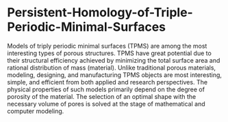 # Persistent-Homology-of-Triple-Periodic-Minimal-Surfaces
Models of triply periodic minimal surfaces (TPMS) are among the most interesting types of porous structures. TPMS have great potential due to their structural efficiency achieved by minimizing the total surface area and rational distribution of mass (material).
Unlike traditional porous materials, modeling, designing, and manufacturing TPMS objects are most interesting, simple, and efficient from both applied and research perspectives.
The physical properties of such models primarily depend on the degree of porosity of the material. The selection of an optimal shape with the necessary volume of pores is solved at the stage of mathematical and computer modeling.
